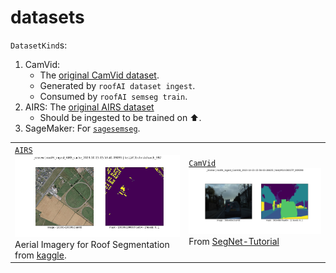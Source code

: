# datasets

`DatasetKind`s:

1. CamVid:
    - The [original CamVid dataset](./ingest/CamVid.md).
    - Generated by `roofAI dataset ingest`.
    - Consumed by `roofAI semseg train`.
1. AIRS: The [original AIRS dataset](./ingest/AIRS.md)
    - Should be ingested to be trained on ⬆️.
1. SageMaker: For [`sagesemseg`](https://github.com/kamangir/blue-sandbox/blob/main/blue_sandbox/sagesemseg/README.md).

|   |   |
| --- | --- |
| [`AIRS`](./ingest/AIRS.md) [![image](../../assets/christchurch_397.png)](./ingest/AIRS.md) Aerial Imagery for Roof Segmentation from [kaggle](https://www.kaggle.com/datasets/atilol/aerialimageryforroofsegmentation). | [`CamVid`](./ingest/CamVid.md) [![image](../../assets/0001TP_009390.png)](./ingest/CamVid.md) From [SegNet-Tutorial](https://github.com/alexgkendall/SegNet-Tutorial) |

